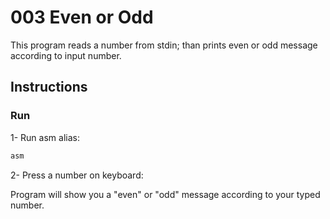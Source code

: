 # 003 Even or Odd

This program reads a number from stdin; than prints even or odd message according to input number.

## Instructions

### Run

1- Run asm alias:
```sh
asm
```

2- Press a number on keyboard:

Program will show you a "even" or "odd" message according to your typed number.